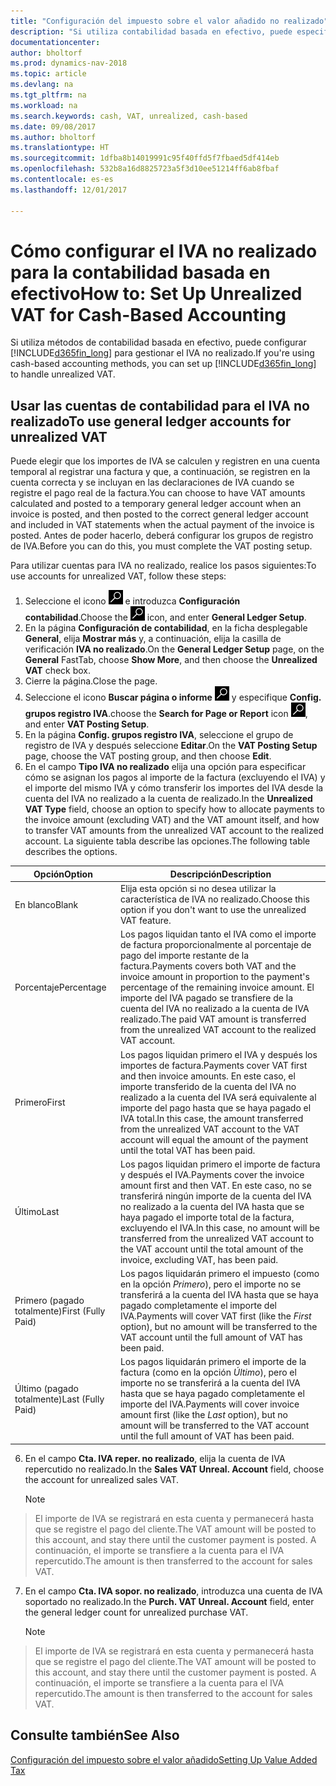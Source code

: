 ```yaml
---
title: "Configuración del impuesto sobre el valor añadido no realizado"
description: "Si utiliza contabilidad basada en efectivo, puede especificar cómo gestionar el IVA no realizado para venta y compras."
documentationcenter: 
author: bholtorf
ms.prod: dynamics-nav-2018
ms.topic: article
ms.devlang: na
ms.tgt_pltfrm: na
ms.workload: na
ms.search.keywords: cash, VAT, unrealized, cash-based
ms.date: 09/08/2017
ms.author: bholtorf
ms.translationtype: HT
ms.sourcegitcommit: 1dfba8b14019991c95f40ffd5f7fbaed5df414eb
ms.openlocfilehash: 532b8a16d8825723a5f3d10ee51214ff6ab8fbaf
ms.contentlocale: es-es
ms.lasthandoff: 12/01/2017

---
```


# <a name="how-to-set-up-unrealized-vat-for-cash-based-accounting"></a><span data-ttu-id="7726d-103">Cómo configurar el IVA no realizado para la contabilidad basada en efectivo</span><span class="sxs-lookup"><span data-stu-id="7726d-103">How to: Set Up Unrealized VAT for Cash-Based Accounting</span></span>
<span data-ttu-id="7726d-104">Si utiliza métodos de contabilidad basada en efectivo, puede configurar [!INCLUDE[d365fin_long](includes/d365fin_long_md.md)] para gestionar el IVA no realizado.</span><span class="sxs-lookup"><span data-stu-id="7726d-104">If you're using cash-based accounting methods, you can set up [!INCLUDE[d365fin_long](includes/d365fin_long_md.md)] to handle unrealized VAT.</span></span>

## <a name="to-use-general-ledger-accounts-for-unrealized-vat"></a><span data-ttu-id="7726d-105">Usar las cuentas de contabilidad para el IVA no realizado</span><span class="sxs-lookup"><span data-stu-id="7726d-105">To use general ledger accounts for unrealized VAT</span></span>
<span data-ttu-id="7726d-106">Puede elegir que los importes de IVA se calculen y registren en una cuenta temporal al registrar una factura y que, a continuación, se registren en la cuenta correcta y se incluyan en las declaraciones de IVA cuando se registre el pago real de la factura.</span><span class="sxs-lookup"><span data-stu-id="7726d-106">You can choose to have VAT amounts calculated and posted to a temporary general ledger account when an invoice is posted, and then posted to the correct general ledger account and included in VAT statements when the actual payment of the invoice is posted.</span></span> <span data-ttu-id="7726d-107">Antes de poder hacerlo, deberá configurar los grupos de registro de IVA.</span><span class="sxs-lookup"><span data-stu-id="7726d-107">Before you can do this, you must complete the VAT posting setup.</span></span>

<span data-ttu-id="7726d-108">Para utilizar cuentas para IVA no realizado, realice los pasos siguientes:</span><span class="sxs-lookup"><span data-stu-id="7726d-108">To use accounts for unrealized VAT, follow these steps:</span></span>
1. <span data-ttu-id="7726d-109">Seleccione el icono ![Buscar página o informe](media/ui-search/search_small.png "icono Buscar página o informe") e introduzca **Configuración contabilidad**.</span><span class="sxs-lookup"><span data-stu-id="7726d-109">Choose the ![Search for Page or Report](media/ui-search/search_small.png "Search for Page or Report icon") icon, and enter **General Ledger Setup**.</span></span> 
2. <span data-ttu-id="7726d-110">En la página **Configuración de contabilidad**, en la ficha desplegable **General**, elija **Mostrar más** y, a continuación, elija la casilla de verificación **IVA no realizado**.</span><span class="sxs-lookup"><span data-stu-id="7726d-110">On the **General Ledger Setup** page, on the **General** FastTab, choose **Show More**, and then choose the **Unrealized VAT** check box.</span></span>
3. <span data-ttu-id="7726d-111">Cierre la página.</span><span class="sxs-lookup"><span data-stu-id="7726d-111">Close the page.</span></span>
4. <span data-ttu-id="7726d-112">Seleccione el icono **Buscar página o informe** ![Buscar página o informe](media/ui-search/search_small.png "Icono Buscar página o informe") y especifique **Config. grupos registro IVA**.</span><span class="sxs-lookup"><span data-stu-id="7726d-112">choose the **Search for Page or Report** icon ![Search for Page or Report](media/ui-search/search_small.png "Search for Page or Report icon"), and enter **VAT Posting Setup**.</span></span> 
5. <span data-ttu-id="7726d-113">En la página **Config. grupos registro IVA**, seleccione el grupo de registro de IVA y después seleccione **Editar**.</span><span class="sxs-lookup"><span data-stu-id="7726d-113">On the **VAT Posting Setup** page, choose the VAT posting group, and then choose **Edit**.</span></span> 
6. <span data-ttu-id="7726d-114">En el campo **Tipo IVA no realizado** elija una opción para especificar cómo se asignan los pagos al importe de la factura (excluyendo el IVA) y el importe del mismo IVA y cómo transferir los importes del IVA desde la cuenta del IVA no realizado a la cuenta de realizado.</span><span class="sxs-lookup"><span data-stu-id="7726d-114">In the **Unrealized VAT Type** field, choose an option to specify how to allocate payments to the invoice amount (excluding VAT) and the VAT amount itself, and how to transfer VAT amounts from the unrealized VAT account to the realized account.</span></span> <span data-ttu-id="7726d-115">La siguiente tabla describe las opciones.</span><span class="sxs-lookup"><span data-stu-id="7726d-115">The following table describes the options.</span></span>

| <span data-ttu-id="7726d-116">Opción</span><span class="sxs-lookup"><span data-stu-id="7726d-116">Option</span></span> | <span data-ttu-id="7726d-117">Descripción</span><span class="sxs-lookup"><span data-stu-id="7726d-117">Description</span></span> |
| --- | --- |
| <span data-ttu-id="7726d-118">En blanco</span><span class="sxs-lookup"><span data-stu-id="7726d-118">Blank</span></span> | <span data-ttu-id="7726d-119">Elija esta opción si no desea utilizar la característica de IVA no realizado.</span><span class="sxs-lookup"><span data-stu-id="7726d-119">Choose this option if you don't want to use the unrealized VAT feature.</span></span> |
| <span data-ttu-id="7726d-120">Porcentaje</span><span class="sxs-lookup"><span data-stu-id="7726d-120">Percentage</span></span> | <span data-ttu-id="7726d-121">Los pagos liquidan tanto el IVA como el importe de factura proporcionalmente al porcentaje de pago del importe restante de la factura.</span><span class="sxs-lookup"><span data-stu-id="7726d-121">Payments covers both VAT and the invoice amount in proportion to the payment's percentage of the remaining invoice amount.</span></span> <span data-ttu-id="7726d-122">El importe del IVA pagado se transfiere de la cuenta del IVA no realizado a la cuenta de IVA realizado.</span><span class="sxs-lookup"><span data-stu-id="7726d-122">The paid VAT amount is transferred from the unrealized VAT account to the realized VAT account.</span></span> |
| <span data-ttu-id="7726d-123">Primero</span><span class="sxs-lookup"><span data-stu-id="7726d-123">First</span></span> | <span data-ttu-id="7726d-124">Los pagos liquidan primero el IVA y después los importes de factura.</span><span class="sxs-lookup"><span data-stu-id="7726d-124">Payments cover VAT first and then invoice amounts.</span></span> <span data-ttu-id="7726d-125">En este caso, el importe transferido de la cuenta del IVA no realizado a la cuenta del IVA será equivalente al importe del pago hasta que se haya pagado el IVA total.</span><span class="sxs-lookup"><span data-stu-id="7726d-125">In this case, the amount transferred from the unrealized VAT account to the VAT account will equal the amount of the payment until the total VAT has been paid.</span></span> |
| <span data-ttu-id="7726d-126">Último</span><span class="sxs-lookup"><span data-stu-id="7726d-126">Last</span></span> | <span data-ttu-id="7726d-127">Los pagos liquidan primero el importe de factura y después el IVA.</span><span class="sxs-lookup"><span data-stu-id="7726d-127">Payments cover the invoice amount first and then VAT.</span></span> <span data-ttu-id="7726d-128">En este caso, no se transferirá ningún importe de la cuenta del IVA no realizado a la cuenta del IVA hasta que se haya pagado el importe total de la factura, excluyendo el IVA.</span><span class="sxs-lookup"><span data-stu-id="7726d-128">In this case, no amount will be transferred from the unrealized VAT account to the VAT account until the total amount of the invoice, excluding VAT, has been paid.</span></span> |
| <span data-ttu-id="7726d-129">Primero (pagado totalmente)</span><span class="sxs-lookup"><span data-stu-id="7726d-129">First (Fully Paid)</span></span> | <span data-ttu-id="7726d-130">Los pagos liquidarán primero el impuesto (como en la opción _Primero_), pero el importe no se transferirá a la cuenta del IVA hasta que se haya pagado completamente el importe del IVA.</span><span class="sxs-lookup"><span data-stu-id="7726d-130">Payments will cover VAT first (like the _First_ option), but no amount will be transferred to the VAT account until the full amount of VAT has been paid.</span></span> |
| <span data-ttu-id="7726d-131">Último (pagado totalmente)</span><span class="sxs-lookup"><span data-stu-id="7726d-131">Last (Fully Paid)</span></span> | <span data-ttu-id="7726d-132">Los pagos liquidarán primero el importe de la factura (como en la opción _Último_), pero el importe no se transferirá a la cuenta del IVA hasta que se haya pagado completamente el importe del IVA.</span><span class="sxs-lookup"><span data-stu-id="7726d-132">Payments will cover invoice amount first (like the _Last_ option), but no amount will be transferred to the VAT account until the full amount of VAT has been paid.</span></span> |

6. <span data-ttu-id="7726d-133">En el campo **Cta. IVA reper. no realizado**, elija la cuenta de IVA repercutido no realizado.</span><span class="sxs-lookup"><span data-stu-id="7726d-133">In the **Sales VAT Unreal. Account** field, choose the account for unrealized sales VAT.</span></span>

    > [!NOTE]  
>   <span data-ttu-id="7726d-134">El importe de IVA se registrará en esta cuenta y permanecerá hasta que se registre el pago del cliente.</span><span class="sxs-lookup"><span data-stu-id="7726d-134">The VAT amount will be posted to this account, and stay there until the customer payment is posted.</span></span> <span data-ttu-id="7726d-135">A continuación, el importe se transfiere a la cuenta para el IVA repercutido.</span><span class="sxs-lookup"><span data-stu-id="7726d-135">The amount is then transferred to the account for sales VAT.</span></span>
7. <span data-ttu-id="7726d-136">En el campo **Cta. IVA sopor. no realizado**, introduzca una cuenta de IVA soportado no realizado.</span><span class="sxs-lookup"><span data-stu-id="7726d-136">In the **Purch. VAT Unreal. Account** field, enter the general ledger count for unrealized purchase VAT.</span></span>

    > [!NOTE]  
>   <span data-ttu-id="7726d-137">El importe de IVA se registrará en esta cuenta y permanecerá hasta que se registre el pago del cliente.</span><span class="sxs-lookup"><span data-stu-id="7726d-137">The VAT amount will be posted to this account, and stay there until the customer payment is posted.</span></span> <span data-ttu-id="7726d-138">A continuación, el importe se transfiere a la cuenta para el IVA repercutido.</span><span class="sxs-lookup"><span data-stu-id="7726d-138">The amount is then transferred to the account for sales VAT.</span></span>

## <a name="see-also"></a><span data-ttu-id="7726d-139">Consulte también</span><span class="sxs-lookup"><span data-stu-id="7726d-139">See Also</span></span>
[<span data-ttu-id="7726d-140">Configuración del impuesto sobre el valor añadido</span><span class="sxs-lookup"><span data-stu-id="7726d-140">Setting Up Value Added Tax</span></span>](finance-setup-vat.md)
